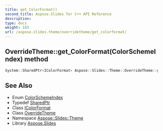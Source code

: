 ```yaml
---
title: get_ColorFormat()
second_title: Aspose.Slides for C++ API Reference
description: 
type: docs
weight: 183
url: /aspose.slides.theme/overridetheme/get_colorformat/
---
```

## OverrideTheme::get_ColorFormat(ColorSchemeIndex) method




```cpp
System::SharedPtr<IColorFormat> Aspose::Slides::Theme::OverrideTheme::get_ColorFormat(ColorSchemeIndex index) override
```

## See Also

* Enum [ColorSchemeIndex](../../../aspose.slides/colorschemeindex/)
* Typedef [SharedPtr](../../../system/sharedptr/)
* Class [IColorFormat](../../../aspose.slides/icolorformat/)
* Class [OverrideTheme](../)
* Namespace [Aspose::Slides::Theme](../../)
* Library [Aspose.Slides](../../../)